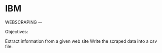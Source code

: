 # IBM

WEBSCRAPING --

Objectives:

Extract information from a given web site
Write the scraped data into a csv file.
